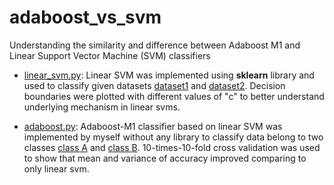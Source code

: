 # adaboost_vs_svm
Understanding the similarity and difference between Adaboost M1 and Linear Support Vector Machine (SVM) classifiers


* [linear_svm.py](/code/linear_svm.py): Linear SVM was implemented using **sklearn** library and used to classify given datasets [dataset1](/data/dataset1.csv) and [dataset2](/data/dataset2.csv). Decision boundaries were plotted with different values of "c" to better understand underlying mechanism in linear svms.


* [adaboost.py](/code/adaboost.py): Adaboost-M1 classifier based on linear SVM was implemented by myself without any library to classify data belong to two classes [class A](/data/classA.csv) and [class B](/data/classB.csv). 10-times-10-fold cross validation was used to show that mean and variance of accuracy improved comparing to only linear svm. 




